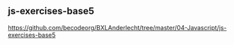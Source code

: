 ## js-exercises-base5


https://github.com/becodeorg/BXLAnderlecht/tree/master/04-Javascript/js-exercises-base5
